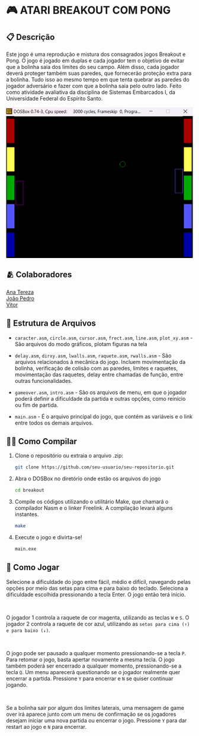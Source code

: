 # 🎮 ATARI BREAKOUT COM PONG

## 📋 Descrição

Este jogo é uma reprodução e mistura dos consagrados jogos Breakout e Pong. O jogo é jogado em duplas e cada jogador tem o objetivo de evitar que a bolinha saia dos limites do seu campo. Além disso, cada jogador deverá proteger também suas paredes, que fornecerão proteção extra para a bolinha. Tudo isso ao mesmo tempo em que tenta quebrar as paredes do jogador adversário e fazer com que a bolinha saia pelo outro lado. Feito como atividade avaliativa da disciplina de Sistemas Embarcados I, da Universidade Federal do Espírito Santo.

<p align="center" style="display: flex; align-items: center; justify-content: center;">
  <img src="./game.png" alt="Image 1" width="300" style="border:1px solid white;width:1000px;"/>
</p>

## 🫂 Colaboradores

[Ana Tereza](https://github.com/atrsp)
<br>
[João Pedro](https://github.com/joaoBatista04)
<br>
[Vitor](https://github.com/vitordcgomes)

## 📂 Estrutura de Arquivos

- `caracter.asm`, `circle.asm`, `cursor.asm`, `frect.asm`, `line.asm`, `plot_xy.asm` - São arquivos do modo gráficos, plotam figuras na tela

- `delay.asm`, `dirxy.asm`, `lwalls.asm`, `raquete.asm`, `rwalls.asm` - São arquivos relacionados à mecânica do jogo. Incluem movimentação da bolinha, verificação de colisão com as paredes, limites e raquetes, movimentação das raquetes, delay entre chamadas de função, entre outras funcionalidades.

- `gameover.asm`, `intro.asm` - São os arquivos de menu, em que o jogador poderá definir a dificuldade da partida e outras opções, como reinício ou fim de partida.

- `main.asm` - É o arquivo principal do jogo, que contém as variáveis e o link entre todos os demais arquivos.

## 👩‍💻 Como Compilar

1. Clone o repositório ou extraia o arquivo .zip:
   ```sh
   git clone https://github.com/seu-usuario/seu-repositorio.git

2. Abra o DOSBox no diretório onde estão os arquivos do jogo
    ```sh
    cd breakout

3. Compile os códigos utilizando o utilitário Make, que chamará o compilador Nasm e o linker Freelink. A compilação levará alguns instantes.
    ```sh
    make

4. Execute o jogo e divirta-se!
    ```sh
    main.exe

## 🎲 Como Jogar

Selecione a dificuldade do jogo entre fácil, médio e difícil, navegando pelas opções por meio das setas para cima e para baixo do teclado. Seleciona a dificuldade escolhida pressionando a tecla Enter. O jogo então terá início.

<br>

O jogador 1 controla a raquete de cor magenta, utilizando as teclas `W` e `S`. O jogador 2 controla a raquete de cor azul, utilizando as `setas para cima (↑) e para baixo (↓)`.

<br>

O jogo pode ser pausado a qualquer momento pressionando-se a tecla `P`. Para retomar o jogo, basta apertar novamente a mesma tecla. O jogo também poderá ser encerrado a qualquer momento, pressionando-se a tecla `Q`. Um menu aparecerá questionando se o jogador realmente quer encerrar a partida. Pressione `Y` para encerrar e `N` se quiser continuar jogando.

<br>

Se a bolinha sair por algum dos limites laterais, uma mensagem de game over irá aparece junto com um menu de confirmação se os jogadores desejam iniciar uma nova partida ou encerrar o jogo. Pressione `Y` para dar restart ao jogo e `N` para encerrar.
